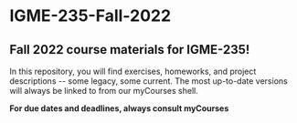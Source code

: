 # IGME-235-Fall-2022

## Fall 2022 course materials for IGME-235!

In this repository, you will find exercises, homeworks, and project descriptions -- some legacy, some current.  The most up-to-date versions will always be linked to from our myCourses shell.

**For due dates and deadlines, always consult myCourses**
